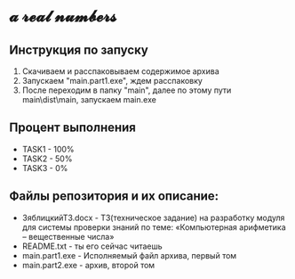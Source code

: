 # **𝓪 𝓻𝓮𝓪𝓵 𝓷𝓾𝓶𝓫𝓮𝓻𝓼**

## Инструкция по запуску
1. Скачиваем и расспаковываем содержимое архива
2. Запускаем "main.part1.exe", ждем расспаковку
3. После переходим в  папку "main", далее по этому пути main\dist\main\, запускаем main.exe

## Процент выполнения
* TASK1 - 100%
* TASK2 - 50%
* TASK3 - 0%

## Файлы репозитория и их описание:
* ЗяблицкийТЗ.docx - ТЗ(техническое задание) на разработку модуля для системы проверки знаний по теме: «Компьютерная арифметика – вещественные числа»
* README.txt - ты его сейчас читаешь
* main.part1.exe - Исполняемый файл архива, первый том
* main.part2.exe - архив, второй том
